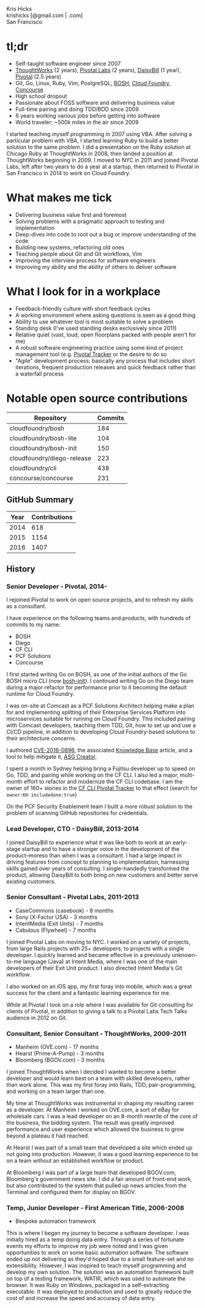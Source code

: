 Kris Hicks  
krishicks [@gmail.com | .com]  
San Francisco  

# tl;dr

* Self-taught software engineer since 2007
* [ThoughtWorks](https://www.thoughtworks.com) (2 years), [Pivotal Labs](https://pivotal.io/labs) (2 years), [DaisyBill](http://www.daisybill.com/) (1 year), [Pivotal](https://pivotal.io) (2.5 years)
* Git, Go, Linux, Ruby, Vim, PostgreSQL, [BOSH](https://bosh.io), [Cloud
  Foundry](https://www.cloudfoundry.org), [Concourse](http://concourse.ci/)
* High school dropout
* Passionate about FOSS software and delivering business value
* Full-time pairing and doing TDD/BDD since 2009
* 6 years working various jobs before getting into software
* World traveler; ~500k miles in the air since 2009

I started teaching myself programming in 2007 using VBA. After solving a
particular problem with VBA, I started learning Ruby to build a better solution
to the same problem. I did a presentation on the Ruby solution at Chicago Ruby
at ThoughtWorks in 2008, then landed a position at ThoughtWorks beginning in
2009. I moved to NYC in 2011 and joined Pivotal Labs, left after two years to
do a year at a startup, then returned to Pivotal in San Francisco in 2014 to
work on Cloud Foundry.

# What makes me tick

* Delivering business value first and foremost
* Solving problems with a pragmatic approach to testing and implementation
* Deep-dives into code to root out a bug or improve understanding of the code
* Building new systems, refactoring old ones
* Teaching people about Git and Git workflows, Vim
* Improving the interview process for software engineers
* Improving my ability and the ability of others to deliver software
 
# What I look for in a workplace

* Feedback-friendly culture with short feedback cycles
* A working environment where asking questions is seen as a good thing
* Ability to use whatever tool is most suitable to solve a problem
* Standing desk (I've used standing desks exclusively since 2011)
* Relative quiet (vast, loud, open floorplans packed with people aren't for me)
* A robust software engineering practice using some kind of project management
 tool (e.g. [Pivotal Tracker](https://www.pivotaltracker.com) or the desire
 to do so
* "Agile" development process; basically any process that includes short
 iterations, frequent production releases and quick feedback rather than a waterfall process

# Notable open source contributions

Repository | Commits
--- | ---
cloudfoundry/bosh | 184
cloudfoundry/bosh-lite | 104
cloudfoundry/bosh-init | 150
cloudfoundry/diego-release | 223
cloudfoundry/cli | 438
concourse/concourse | 231

## GitHub Summary

Year | Contributions
--- | ---
2014 | 618
2015 | 1154
2016 | 1407

## History

### Senior Developer - Pivotal, 2014-

I rejoined Pivotal to work on open source projects, and to refresh my skills as a consultant.

I have experience on the following teams and products, with hundreds of
commits to my name:

* BOSH
* Diego
* CF CLI
* PCF Solutions
* Concourse

I first started writing Go on BOSH, as one of the initial authors of the Go
BOSH micro CLI (now [bosh-init](https://github.com/cloudfoundry/bosh-init)). I
continued writing Go on the Diego team during a major refactor for performance
prior to it becoming the default runtime for Cloud Foundry.

I was on-site at Comcast as a PCF Solutions Architect helping make a plan for
and implementing splitting of their Enterprise Services Platform into
microservices suitable for running on Cloud Foundry. This included pairing with
Comcast developers, teaching them TDD, Git, how to set up and use a CI/CD
pipeline, in addition to developing Cloud Foundry-based solutions to their
architecture concerns.

I authored [CVE-2016-0896](https://pivotal.io/security/cve-2016-0896), the
associated [Knowledge
Base](https://discuss.pivotal.io/hc/en-us/articles/223312627) article, and a
tool to help mitigate it, [ASG
Creator](https://github.com/cloudfoundry-incubator/asg-creator).

I spent a month in Sydney helping bring a Fujitsu developer up to speed on Go,
TDD, and pairing while working on the CF CLI. I also led a major, multi-month
effort to refactor and modernize the CF CLI codebase. I am the owner of 160+
stories in the [CF CLI Pivotal
Tracker](https://www.pivotaltracker.com/n/projects/892938) to that effect
(search for `owner:KH includedone:true`)

On the PCF Security Enablement team I built a more robust solution to the
problem of scanning GitHub repositories for credentials.

### Lead Developer, CTO - DaisyBill, 2013-2014

I joined DaisyBill to experience what it was like both to work at an
early-stage startup and to have a stronger voice in the development of the
product–moreso than when I was a consultant. I had a large impact in driving
features from concept to planning to implementation, harnessing skills gained
over years of consulting. I single-handedly transformed the product, allowing
DaisyBill to both bring on new customers and better serve existing customers.

### Senior Consultant - Pivotal Labs, 2011-2013

* CaseCommons (casebook) - 8 months
* Sony (X-Factor USA) - 3 months
* IntentMedia (Exit Units) - 7 months
* Cabulous (Flywheel) - 7 months

I joined Pivotal Labs on moving to NYC. I worked on a variety of projects, from
large Rails projects with 25+ developers, to projects with a single developer.
I quickly learned and became effective in a previously unknown-to-me language
(Java) at Intent Media, where I was one of the main developers of their Exit
Unit product. I also directed Intent Media's Git workflow.

I also worked on an iOS app, my first foray into mobile, which was a great
success for the client and a fantastic learning experience for me.
 
While at Pivotal I took on a role where I was available for Git consulting for
clients of Pivotal, in addition to giving a talk to a Pivotal Labs Tech Talks
audience in 2012 on Git.

### Consultant, Senior Consultant - ThoughtWorks, 2009-2011

* Manheim (OVE.com) - 17 months
* Hearst (Prime-A-Pump) - 3 months
* Bloomberg (BGOV.com) - 3 months

I joined ThoughtWorks when I decided I wanted to become a better developer and
would learn best on a team with skilled developers, rather than work alone.
This was my first foray into Rails, TDD, pair-programming, and working on a
team larger than one.

My time at ThoughtWorks was instrumental in shaping my resulting career as a
developer. At Manheim I worked on OVE.com, a sort of eBay for wholesale cars. I
was a lead developer on an 8-month rewrite of the core of the business, the
bidding system. The result was greatly improved performance and user experience
which allowed the business to grow beyond a plateau it had reached.

At Hearst I was part of a small team that developed a site which ended up not
going into production. However, it was a good learning experience to be on a
team without an established workflow or product.
     
At Bloomberg I was part of a large team that developed BGOV.com, Bloomberg's
government news site. I did a fair amount of front-end work, but also
contributed to the system that pulled up news articles from the Terminal and
configured them for display on BGOV.

### Temp, Junior Developer - First American Title, 2006-2008

* Bespoke automation framework

This is where I began my journey to become a software developer. I was
initially hired as a temp doing data entry. Through a series of fortunate
events my efforts to improve my job were noted and I was given opportunities to
work on some basic automation software. The software ended up not delivering as
they'd hoped due to a small feature-set and no extensibility. However, I was
inspired to teach myself programming and develop my own solution. The solution
was an automation framework built on top of a testing framework, WATIR, which
was used to automate the browser. It was Ruby on Windows, packaged in a
self-extracting executable. It was deployed to production and used to greatly
reduce the cost of and increase the speed and accuracy of data entry.
